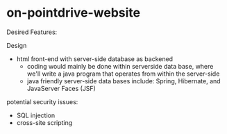 # on-pointdrive-website

Desired Features:

Design
- html front-end with server-side database as backened
  - coding would mainly be done within serverside data base, where we'll write a java program that operates from within the server-side
  - java friendly server-side data bases include: Spring, Hibernate, and JavaServer Faces (JSF)

potential security issues:
- SQL injection
- cross-site scripting
